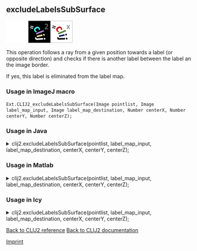 ## excludeLabelsSubSurface
<img src="images/mini_empty_logo.png"/><img src="images/mini_clij2_logo.png"/><img src="images/mini_clijx_logo.png"/>

This operation follows a ray from a given position towards a label (or opposite direction) and checks if  there is another label between the label an the image border. 

If yes, this label is eliminated from the label map.

### Usage in ImageJ macro
```
Ext.CLIJ2_excludeLabelsSubSurface(Image pointlist, Image label_map_input, Image label_map_destination, Number centerX, Number centerY, Number centerZ);
```




### Usage in Java


<details>

<summary>
clij2.excludeLabelsSubSurface(pointlist, label_map_input, label_map_destination, centerX, centerY, centerZ);
</summary>
<pre class="highlight">// init CLIJ and GPU
import net.haesleinhuepf.clij2.CLIJ2;
import net.haesleinhuepf.clij.clearcl.ClearCLBuffer;
CLIJ2 clij2 = CLIJ2.getInstance();

// get input parameters
ClearCLBuffer pointlist = clij2.push(pointlistImagePlus);
ClearCLBuffer label_map_input = clij2.push(label_map_inputImagePlus);
label_map_destination = clij2.create(pointlist);
float centerX = 1.0;
float centerY = 2.0;
float centerZ = 3.0;
</pre>

<pre class="highlight">
// Execute operation on GPU
clij2.excludeLabelsSubSurface(pointlist, label_map_input, label_map_destination, centerX, centerY, centerZ);
</pre>

<pre class="highlight">
//show result
label_map_destinationImagePlus = clij2.pull(label_map_destination);
label_map_destinationImagePlus.show();

// cleanup memory on GPU
clij2.release(pointlist);
clij2.release(label_map_input);
clij2.release(label_map_destination);
</pre>

</details>





### Usage in Matlab


<details>

<summary>
clij2.excludeLabelsSubSurface(pointlist, label_map_input, label_map_destination, centerX, centerY, centerZ);
</summary>
<pre class="highlight">% init CLIJ and GPU
clij2 = init_clatlab();

% get input parameters
pointlist = clij2.pushMat(pointlist_matrix);
label_map_input = clij2.pushMat(label_map_input_matrix);
label_map_destination = clij2.create(pointlist);
centerX = 1.0;
centerY = 2.0;
centerZ = 3.0;
</pre>

<pre class="highlight">
% Execute operation on GPU
clij2.excludeLabelsSubSurface(pointlist, label_map_input, label_map_destination, centerX, centerY, centerZ);
</pre>

<pre class="highlight">
% show result
label_map_destination = clij2.pullMat(label_map_destination)

% cleanup memory on GPU
clij2.release(pointlist);
clij2.release(label_map_input);
clij2.release(label_map_destination);
</pre>

</details>





### Usage in Icy


<details>

<summary>
clij2.excludeLabelsSubSurface(pointlist, label_map_input, label_map_destination, centerX, centerY, centerZ);
</summary>
<pre class="highlight">// init CLIJ and GPU
importClass(net.haesleinhuepf.clicy.CLICY);
importClass(Packages.icy.main.Icy);

clij2 = CLICY.getInstance();

// get input parameters
pointlist_sequence = getSequence();
pointlist = clij2.pushSequence(pointlist_sequence);
label_map_input_sequence = getSequence();
label_map_input = clij2.pushSequence(label_map_input_sequence);
label_map_destination = clij2.create(pointlist);
centerX = 1.0;
centerY = 2.0;
centerZ = 3.0;
</pre>

<pre class="highlight">
// Execute operation on GPU
clij2.excludeLabelsSubSurface(pointlist, label_map_input, label_map_destination, centerX, centerY, centerZ);
</pre>

<pre class="highlight">
// show result
label_map_destination_sequence = clij2.pullSequence(label_map_destination)
Icy.addSequence(label_map_destination_sequence);
// cleanup memory on GPU
clij2.release(pointlist);
clij2.release(label_map_input);
clij2.release(label_map_destination);
</pre>

</details>



[Back to CLIJ2 reference](https://clij.github.io/clij2-docs/reference)
[Back to CLIJ2 documentation](https://clij.github.io/clij2-docs)

[Imprint](https://clij.github.io/imprint)
